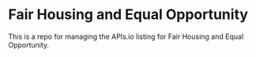 # Fair Housing and Equal Opportunity
This is a repo for managing the APIs.io listing for Fair Housing and Equal Opportunity.